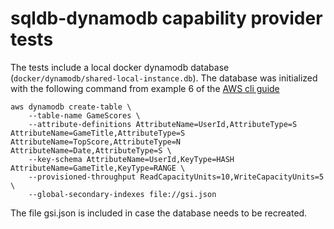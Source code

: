 # sqldb-dynamodb capability provider tests

The tests include a local docker dynamodb database (`docker/dynamodb/shared-local-instance.db`). The database was initialized with the following command from example 6 of the [AWS cli guide](https://docs.aws.amazon.com/cli/latest/reference/dynamodb/create-table.html)
```
aws dynamodb create-table \
    --table-name GameScores \
    --attribute-definitions AttributeName=UserId,AttributeType=S AttributeName=GameTitle,AttributeType=S AttributeName=TopScore,AttributeType=N AttributeName=Date,AttributeType=S \
    --key-schema AttributeName=UserId,KeyType=HASH AttributeName=GameTitle,KeyType=RANGE \
    --provisioned-throughput ReadCapacityUnits=10,WriteCapacityUnits=5 \
    --global-secondary-indexes file://gsi.json
```

The file gsi.json is included in case the database needs to be recreated.
